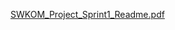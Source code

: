 [SWKOM_Project_Sprint1_Readme.pdf](https://github.com/user-attachments/files/17090799/SWKOM_Project_Sprint1_Readme.pdf)
